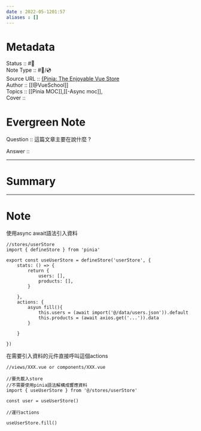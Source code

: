 ```yaml
---
date : 2022-05-1201:57
aliases : []
---
```

# Metadata
Status :: #🌱 <br>
Note Type :: #📨/💿 <br>
Source URL :: [{Pinia: The Enjoyable Vue Store](https://vueschool.io/lessons/synchronous-and-asynchronous-actions-in-pinia) <br>
Author :: [[@VueSchool]] <br>
Topics :: [[Pinia MOC]],[[-Async moc]],<br>
Cover ::

# Evergreen Note

Question :: 這篇文章主要在說什麼 ?

Answer ::

---

# Summary 

---

# Note
使用async await語法引入資料
```
//stores/userStore
import { defineStore } from 'pinia'

export const useUserStore = defineStore('userStore', {
	stats: () => {
		return {
			users: [],
			products: [],
		}
	
	},
	actions: {
		asyun fill(){
			this.users = (await import('@/data/users.json')).default
			this.products = (await axios.get('...')).data
		}
		
	}
	
})

```

在需要引入資料的元件直接呼叫這個actions
```
//views/XXX.vue or components/XXX.vue

//要先載入store
//不需要使用pinia語法解構成響應資料
import { useUserStore } from '@/stores/userStore'

const user = useUserStore()

//運行actions

useUserStore.fill()

```